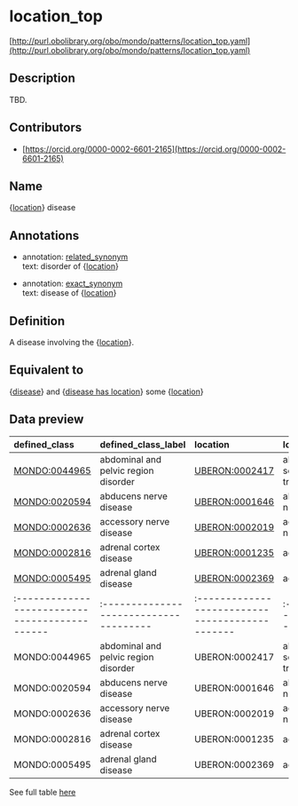# location_top 

[http://purl.obolibrary.org/obo/mondo/patterns/location_top.yaml](http://purl.obolibrary.org/obo/mondo/patterns/location_top.yaml)
## Description 

TBD.
## Contributors 
* [https://orcid.org/0000-0002-6601-2165](https://orcid.org/0000-0002-6601-2165) 
## Name 

{[location](http://www.w3.org/2002/07/owl#Thing)} disease

## Annotations 

* annotation: [related_synonym](http://www.geneontology.org/formats/oboInOwl#hasRelatedSynonym)  
text: disorder of {[location](http://www.w3.org/2002/07/owl#Thing)}

* annotation: [exact_synonym](http://www.geneontology.org/formats/oboInOwl#hasExactSynonym)  
text: disease of {[location](http://www.w3.org/2002/07/owl#Thing)}

## Definition 

A disease involving the {[location](http://www.w3.org/2002/07/owl#Thing)}.

## Equivalent to 

{[disease](http://purl.obolibrary.org/obo/MONDO_0000001)} and {[disease has location](http://purl.obolibrary.org/obo/RO_0004026)} some {[location](http://www.w3.org/2002/07/owl#Thing)}

## Data preview 
| defined_class                                | defined_class_label                  | location                                      | location_label             |
|:---------------------------------------------|:-------------------------------------|:----------------------------------------------|:---------------------------|
| [MONDO:0044965](http://purl.obolibrary.org/obo/MONDO_0044965) | abdominal and pelvic region disorder | [UBERON:0002417](http://purl.obolibrary.org/obo/UBERON_0002417) | abdominal segment of trunk |
| [MONDO:0020594](http://purl.obolibrary.org/obo/MONDO_0020594) | abducens nerve disease               | [UBERON:0001646](http://purl.obolibrary.org/obo/UBERON_0001646) | abducens nerve             |
| [MONDO:0002636](http://purl.obolibrary.org/obo/MONDO_0002636) | accessory nerve disease              | [UBERON:0002019](http://purl.obolibrary.org/obo/UBERON_0002019) | accessory XI nerve         |
| [MONDO:0002816](http://purl.obolibrary.org/obo/MONDO_0002816) | adrenal cortex disease               | [UBERON:0001235](http://purl.obolibrary.org/obo/UBERON_0001235) | adrenal cortex             |
| [MONDO:0005495](http://purl.obolibrary.org/obo/MONDO_0005495) | adrenal gland disease                | [UBERON:0002369](http://purl.obolibrary.org/obo/UBERON_0002369) | adrenal gland              || defined:class                                | defined:class:label                  | location                                      | location:label             |
|:---------------------------------------------|:-------------------------------------|:----------------------------------------------|:---------------------------|
| MONDO:0044965 | abdominal and pelvic region disorder | UBERON:0002417 | abdominal segment of trunk |
| MONDO:0020594 | abducens nerve disease               | UBERON:0001646 | abducens nerve             |
| MONDO:0002636 | accessory nerve disease              | UBERON:0002019 | accessory XI nerve         |
| MONDO:0002816 | adrenal cortex disease               | UBERON:0001235 | adrenal cortex             |
| MONDO:0005495 | adrenal gland disease                | UBERON:0002369 | adrenal gland              |

See full table [here](https://github.com/monarch-initiative/mondo/blob/master/src/patterns/data/matches/location_top.tsv) 
